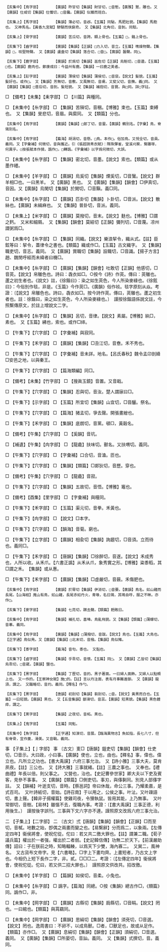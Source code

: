 <!-- { "loadSidebar": true } -->
	【亥集中】【鳥字部】		【廣韻】昨甘切【集韻】財甘切，□音慙。【廣雅】鷲，雕也。又【廣韻】仕咸切【集韻】仕懺切，□音鑱。【廣韻】似鵰而班白。

	【亥集上】【馬字部】		【集韻】簿必切，音邲。【玉篇】同駜。馬肥壯貌。【集韻】馬飽也。　又神馬名。【黃香九宮賦】驂駽而俠窮奇。　又【集韻】北角切，音剝。同駁。

	【亥集上】【骨字部】		【廣韻】苦瓜切，音誇。額上骨也。【玉篇】□，骼上骨也。

	【亥集下】【齒字部】		【廣韻】【集韻】【正韻】□力入切，音立。【玉篇】噍燥物聲。【集韻】□，啖堅物聲。　又【廣韻】盧盍切【集韻】落合切，□音□。【廣韻】齧聲。同□。

	【亥集下】【鹿字部】		【廣韻】於爲切【集韻】邕危切【正韻】烏魁切，□音逶。【玉篇】□也。【廣韻】鹿肉也。鄭康成曰：今益州有鹿。【集韻】一曰鹿之美者。

	【亥集上】【髟字部】		【廣韻】薄侯切【集韻】蒲侯切，□音裒。【說文】髮貌。【玉篇】髮好也。或作□。　又【集韻】芳無切，音敷。又風無切，音膚。又斐父切，音撫。義□同。　又【廣韻】【集韻】□普后切，音剖。髮短貌。　又【集韻】補抱切，音寶。與□同。詳□字註。

□	【備考】【未集】【耒字部】	□	【川篇】與種同。

□	【未集中】【糸字部】	□	【集韻】苦隕切，音稇。【博雅】束也。【玉篇】束縛也。　又【集韻】旻悲切，音眉。與縻同。　又【類篇】分也。

	【亥集中】【鳥字部】		【廣韻】【集韻】□郞丁切，音靈。【廣韻】鶴別名。【字彙】鳥，脊鴒別名。

	【亥集中】【鳥字部】		【篇海】胡涓切，音懸。□鳥。本作□。俗加鳥。又悅全切，音員。義同。又【字彙補】何微切，音與攜近。引《張超誚靑衣賦》：隋珠彈雀，堂溪刈葵，鴛雛啄，何異乎。○按張賦本作鴟，譌作□，□轉譌。《字彙補》以字爲何微切，大誤。

□	【未集中】【糸字部】	□	【集韻】密北切，音墨。【說文】索也。【類篇】或从墨作纆。

□	【未集中】【羊字部】	□	【廣韻】烏奚切【集韻】煙奚切，□音鷖。【說文】群羊相□也。一曰黑羊。　又【廣韻】黑也。　又【廣韻】【集韻】【韻會】□伊真切，音因。又【廣韻】烏閑切【集韻】於閑切，□音黰。義□同。

□	【未集中】【糸字部】	□	【廣韻】匹卦切【集韻】卜卦切，□音派。【說文】散絲也。【廣韻】未緝麻也。　又【集韻】普卦切，音派。義同。

□	【未集上】【米字部】	□	【廣韻】莫撥切，音末。【說文】麩也。【博雅】□謂之麫。　又米和細屑。　又【集韻】【韻會】莫結切【正韻】彌列切，□音蔑。凉州謂粥爲□。

□	【未集中】【糸字部】	□	【集韻】同織。【說文】樂浪挈令，織从式。【註】臣鉉等曰：挈令，蓋律令之書也。【類篇】織或作□。【玉篇】古文織字。　又【集韻】職吏切，音志。義同。　又【廣韻】賞職切【集韻】設職切，□音識。【揚子方言】趙、魏閒呼經而未緯者曰機□。

□	【未集中】【糸字部】	□	【廣韻】【集韻】【韻會】吐敢切【正韻】他感切，□音菼。【說文】帛鵻色也。詩曰：毳衣如□。○按今《詩》作菼。傳曰：菼鵻也。蘆之初生者也。《說文》註，《徐鍇曰》：染之如生菼色，今人所染麥綠也。《徐鉉曰》：今俗別作毯，非是。《玉篇》今作菼□。《廣韻》俗作裧。毯字原刻从焱。考證：〔【說文】帛鵻色也。詩曰，毳衣如□。按今詩作菼。傳曰，菼鵻也。蘆之初生者也。註：徐鍇曰，染之如生菼色，今人所染麥綠也。〕　謹按徐鍇語係說文註，今照繫傳原文，於註上增說文二字。 

□	【未集中】【糸字部】	□	【集韻】呂切，音律。【說文】素屬。【博雅】紈□，素也。　又【玉篇】紼也，索也。或作□繂。

□	【午集下】【穴字部】	□	【字彙補】與寂同。

□	【午集下】【禾字部】	□	【廣韻】【集韻】□丑江切，音憃。禾不秀也。

□	【午集下】【穴字部】	□	【字彙補】音未詳。地名。【呂氏春秋】魏令孟卬剖絳□安邑之地，以與秦王。

□	【午集下】【穴字部】	□	【篇海類編】同□。

□	【備考】【未集】【竹字部】	□	【搜眞玉鏡】音置。又音戢。

□	【午集下】【穴字部】	□	【集韻】忍與切，音汝。楚人謂寐曰□。

□	【午集下】【示字部】	□	【玉篇】所宜切【集韻】山宜切，□音釃。祭名。

□	【午集下】【穴字部】	□	【篇海】猪孟切，爭去聲。開張畫繒也。

□	【午集下】【禾字部】	□	【集韻】底朗切，音黨。頓□，黃穀名。

□	【備考】【午集】【穴字部】	□	【奚韻】音坑。

□	【補遺】【午集】【禸字部】	□	【龍龕】扶味切。獸名。又扶喟切。義同。

□	【午集下】【穴字部】	□	【字彙補】口合切，音溘。匝也。

□	【午集下】【穴字部】	□	【集韻】【類篇】□郞狄切，音歷。穿也。

□	【備考】【午集】【穴字部】	□	【龍龕】音寂。

□	【午集下】【穴字部】	□	【集韻】五故切，音悟。【博雅】竈也。

□	【備考】【酉集】【里字部】	□	【字彙補】與糧同。

□	【午集下】【禾字部】	□	【玉篇】渠元切，音拳。禾黃也。

□	【午集下】【禸字部】	□	【說文】□本字。

□	【午集下】【穴字部】	□	【韻海】音菊。窮也。

□	【午集下】【立字部】	□	【廣韻】相兪切【集韻】詢趨切，□音須。立而待也。義同□。

□	【午集下】【禾字部】	□	【唐韻】【集韻】□徐醉切，音遂。【說文】禾成秀也，人所以收。从禾爪。【六書正譌】从禾从爪，象秀實之形。【博雅】粢黍稻，其□謂之禾。　【集韻】或从惠。

□	【午集下】【禾字部】	□	【廣韻】【集韻】□虛嚴切，音蘞。禾傷肥也。

	【亥集中】【鳥字部】		【廣韻】於霄切【集韻】伊消切，□音要。【廣韻】鳥名。如山雞而長尾。【山海經】廆山有鳥，如山雞，長尾赤如丹火，青喙，名曰鴒，其鳴自呼，服之不眯。亦作□。

	【亥集下】【麥字部】		【集韻】七亮切，蹡去聲。【類篇】麪敗曰。

	【亥集中】【鳥字部】		【集韻】補孔切，喜琫。鳥亂飛貌。又【集韻】【類篇】□蒲蠓切，音菶。義同。

	【亥集中】【鳥字部】		【廣韻】【集韻】□蒲撥切，音跋。【說文】鳥也。【玉篇】大鳥也。【正字通】鳥似鳧。又【廣韻】【集韻】□北末切，音撥。【集韻】鳥似雉。

	【亥集下】【黍字部】		【篇海】音句。黍也。　又黏也。

	【亥集下】【鹵字部】		【集韻】乎乖切，音懷。【玉篇】同□。　又【廣韻】乙皆切【集韻】烏乖切，□音崴。【廣韻】鹽也。

	【亥集下】【黑字部】		【集韻】丁歷切，音的。黑子著面。一曰婦人面飾。又婦人以點頰上也。　又一作的。【王察神女賦】施□的。【註】言以丹注面，表有月事難進御。　又【廣韻】龍須，謂之。　又職略切，音灼。義同。【釋名】作勺。

	【亥集下】【黑字部】		【唐韻】初刮切【集韻】芻刮切，□音。【說文】黃黑而白也。【玉篇】一曰短貌。【廣韻】黑也。　又【五音集韻】鄒滑切，音茁。【廣韻】短黑貌。【集韻】黑色體瘁，謂之。

	【亥集下】【黑字部】		【集韻】之夜切，音柘。黑也。

	【亥集上】【鬼字部】		【玉篇】同鬽。

	【亥集中】【魚字部】		【正字通】知演切，音展。【臨海異物志】魚如指，長七八寸，但有脊骨，宜作羹，滑美。又音戰。義同。

事	【子集上】【亅字部】	事	〔古文〕叓□【唐韻】鉏吏切【集韻】【韻會】仕吏切，□音示。大曰政，小曰事。【廣韻】使也，立也，由也。【釋名】事，偉也。偉立也。凡所立之功也。【書大禹謨】六府三事允治。　又【詩小雅】三事大夫，莫肯夙夜。【註】三公也。　又【詩大雅】三事就緒。【註】三農之事也。　又奉也。【禮曲禮】年長以倍。則父事之。　又營也，治也。【史記曹參世家】卿大夫以下吏及賓客，見參不事事。　又【廣韻】【類篇】□側吏切。事刃，與倳剚同。別見人部倳字註。　又【韻補】叶逝支切，音時。【蔡邕詞】帝曰休哉，命公三事。乃耀柔嘉，是式百司。　又叶詩紙切，音始。【詩召南】于以用之，公侯之事。叶沚。又叶疎語切，書上聲。【韓非子揚權篇】使雞司夜，令狸執鼠。皆用其能，上乃無事。　又叶常御切，音樹。【易林】雖慍不去，復職內事。考證：〔【書大禹謨】三事正德，利用後生。〕　謹按後字誤刊。三事與下文六字亦不連。謹照原文改爲六府三事允治。 

二	【子集上】【二字部】	二	〔古文〕弍【唐韻】【集韻】【韻會】【正韻】□而至切，音樲。地數之始，卽偶之兩畫而變之也。【易繫辭】分而爲二，以象兩。【左傳定四年】衞侯將會，使祝佗從。佗曰：若又共二徼大罪也。【註】謂兼二職。【荀子議兵篇】權出於一者强，權出於二者弱。【史記韓信傳】功無二於天下。【前漢嚴助傳】詔曰：子在朕前之時，知略輻輳，以爲天下少雙，海內寡二。　又巽二，風神名。　又古貨布文帝字。見【六書略】。□字上下畫均齊。上畫短者，乃古文上字也。今相仍上短下長作二字，非。貳。□□□二。考證：〔【左傳定四年】衞侯將會，使祝佗從。佗曰，若又供二招大罪也。〕　謹照原文供改共。招改徼。 

□	【未集中】【羊字部】	□	【篇韻】如侯切，音柔。小兔也。

□	【未集中】【糸字部】	□	譌字。【篇海】同總。○按《集韻》總古作□，《類篇》同。譌作□，非。

□	【未集中】【网字部】	□	【廣韻】古縣切【集韻】扃縣切，□音睊。【說文】罔也。一曰綰也。【類篇】與罥羂同。

□	【未集中】【网字部】	□	【廣韻】思絹切【集韻】【韻會】須兗切，□音選。【說文】罔也。逸周書曰：不卵不，以成鳥獸。□者，□獸足也，故或从足作。【類篇】亦作□。　又【廣韻】息絹切【集韻】【韻會】【正韻】須絹切，□音選。義同。　又【廣韻】【集韻】□所晏切，音訕。義同。　又【集韻】式撰切，音。義同。

